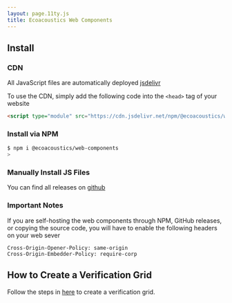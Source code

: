 ```yaml
---
layout: page.11ty.js
title: Ecoacoustics Web Components
---
```


## Install

### CDN

All JavaScript files are automatically deployed [jsdelivr](https://www.jsdelivr.com/package/npm/@ecoacoustics/web-components)

To use the CDN, simply add the following code into the `<head>` tag of your website

```html
<script type="module" src="https://cdn.jsdelivr.net/npm/@ecoacoustics/web-components/dist/components.js"></script>
```

### Install via NPM

```sh
$ npm i @ecoacoustics/web-components
>
```

### Manually Install JS Files

You can find all releases on [github](https://github.com/ecoacoustics/web-components/releases)

### Important Notes

If you are self-hosting the web components through NPM, GitHub releases, or copying
the source code, you will have to enable the following headers on your web sever

```http
Cross-Origin-Opener-Policy: same-origin
Cross-Origin-Embedder-Policy: require-corp
```

## How to Create a Verification Grid

Follow the steps in [here](/examples/create-verification-grid/index.html) to create a verification grid.
